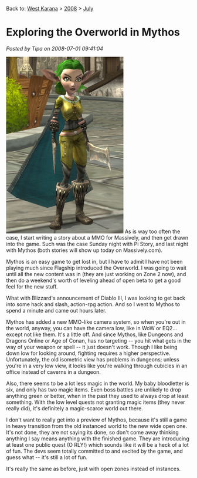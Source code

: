 Back to: [West Karana](/posts/westkarana.md) > [2008](/posts/2008/westkarana.md) > [July](./westkarana.md)
# Exploring the Overworld in Mythos

*Posted by Tipa on 2008-07-01 09:41:04*

![mythos-2008-07-01-07-57-34-71.jpg](../../../uploads/2008/07/mythos-2008-07-01-07-57-34-71.jpg) As is way too often the case, I start writing a story about a MMO for Massively, and then get drawn into the game. Such was the case Sunday night with Pi Story, and last night with Mythos (both stories will show up today on Massively.com).

Mythos is an easy game to get lost in, but I have to admit I have not been playing much since Flagship introduced the Overworld. I was going to wait until all the new content was in (they are just working on Zone 2 now), and then do a weekend's worth of leveling ahead of open beta to get a good feel for the new stuff.

What with Blizzard's announcement of Diablo III, I was looking to get back into some hack and slash, action-rpg action. And so I went to Mythos to spend a minute and came out hours later.

Mythos has added a new MMO-like camera system, so when you're out in the world, anyway, you can have the camera low, like in WoW or EQ2... except not like them. It's a little off. And since Mythos, like Dungeons and Dragons Online or Age of Conan, has no targeting -- you hit what gets in the way of your weapon or spell -- it just doesn't work. Though I like being down low for looking around, fighting requires a higher perspective. Unfortunately, the old isometric view has problems in dungeons; unless you're in a very low view, it looks like you're walking through cubicles in an office instead of caverns in a dungeon.

Also, there seems to be a lot less magic in the world. My baby bloodletter is six, and only has two magic items. Even boss battles are unlikely to drop anything green or better, when in the past they used to always drop at least something. With the low level quests not granting magic items (they never really did), it's definitely a magic-scarce world out there.

I don't want to really get into a preview of Mythos, because it's still a game in heavy transition from the old instanced world to the new wide open one. It's not done, they are not saying its done, so don't come away thinking anything I say means anything with the finished game. They are introducing at least one public quest (O RLY!) which sounds like it will be a heck of a lot of fun. The devs seem totally committed to and excited by the game, and guess what -- it's still a lot of fun.

It's really the same as before, just with open zones instead of instances.

